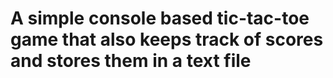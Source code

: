 # A simple console based tic-tac-toe game that also keeps track of scores and stores them in a text file
